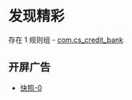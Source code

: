 # 发现精彩

存在 1 规则组 - [com.cs_credit_bank](/src/apps/com.cs_credit_bank.ts)

## 开屏广告

- [快照-0](https://gkd-kit.songe.li/import/12536487)
